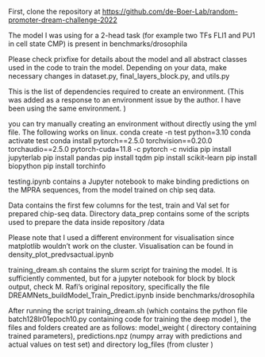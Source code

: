 
First, clone the repository at https://github.com/de-Boer-Lab/random-promoter-dream-challenge-2022

The model I was using for a 2-head task (for example two TFs FLI1 and PU1 in cell state CMP) is present in 
benchmarks/drosophila 

Please check prixfixe for details about the model and all abstract classes used in the code to train the model. 
Depending on your data, make necessary changes in dataset.py, final_layers_block.py, and utils.py 


This is the list of dependencies required to create an environment. 
(This was added as a response to an environment issue by the author. I have been using the same environment. )

you can try manually creating an environment without directly using the yml file. The following works on linux.
conda create -n test python=3.10 conda activate test conda install pytorch==2.5.0 torchvision==0.20.0 torchaudio==2.5.0 pytorch-cuda=11.8 -c pytorch -c nvidia pip install jupyterlab pip install pandas pip install tqdm pip install scikit-learn pip install biopython pip install torchinfo

testing.ipynb contains a Jupyter notebook to make binding predictions on the MPRA sequences, from the model trained on chip seq data. 

Data contains the first few columns for the test, train and Val set for prepared chip-seq data. Directory data_prep contains some of the scripts used to prepare the data inside repository /data

Please note that I used a different environment for visualisation since matplotlib wouldn’t work on the cluster. Visualisation can be found in density_plot_predvsactual.ipynb

training_dream.sh contains the slurm script for training the model. It is sufficiently commented, but for a jupyter notebook for block by block output, check M. Rafi’s original repository, specifically the file 
DREAMNets_buildModel_Train_Predict.ipynb inside benchmarks/drosophila

After running the script training_dream.sh (which contains the python file batch128lr01epoch10.py containing code for training the deep model ), the files and folders created are as follows: model_weight ( directory containing trained parameters), predictions.npz (numpy array with predictions and actual values on test set) and directory log_files (from cluster )
